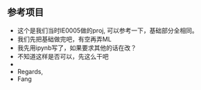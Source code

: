 ## 参考项目  
* 这个是我们当时IE0005做的proj, 可以参考一下，基础部分全相同。  
* 我们先把基础做完吧，有空再弄ML  
* 我先用ipynb写了，如果要求其他的话在改？  
* 不知道这样是否可以，先这么干吧
*   
*  Regards,  
*  Fang